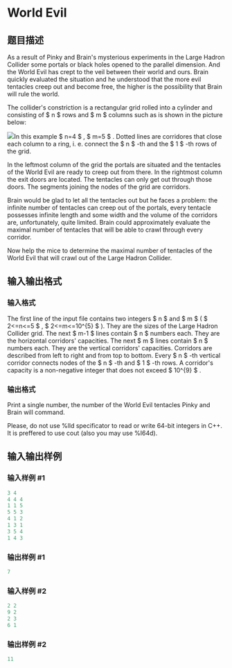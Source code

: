 # World Evil

## 题目描述

As a result of Pinky and Brain's mysterious experiments in the Large Hadron Collider some portals or black holes opened to the parallel dimension. And the World Evil has crept to the veil between their world and ours. Brain quickly evaluated the situation and he understood that the more evil tentacles creep out and become free, the higher is the possibility that Brain will rule the world.

The collider's constriction is a rectangular grid rolled into a cylinder and consisting of $ n $ rows and $ m $ columns such as is shown in the picture below:

![](https://cdn.luogu.com.cn/upload/vjudge_pic/CF62E/da353d4ab03d1db9b5705495271eeba00d802297.png)In this example $ n=4 $ , $ m=5 $ . Dotted lines are corridores that close each column to a ring, i. e. connect the $ n $ -th and the $ 1 $ -th rows of the grid.

In the leftmost column of the grid the portals are situated and the tentacles of the World Evil are ready to creep out from there. In the rightmost column the exit doors are located. The tentacles can only get out through those doors. The segments joining the nodes of the grid are corridors.

Brain would be glad to let all the tentacles out but he faces a problem: the infinite number of tentacles can creep out of the portals, every tentacle possesses infinite length and some width and the volume of the corridors are, unfortunately, quite limited. Brain could approximately evaluate the maximal number of tentacles that will be able to crawl through every corridor.

Now help the mice to determine the maximal number of tentacles of the World Evil that will crawl out of the Large Hadron Collider.

## 输入输出格式

### 输入格式

The first line of the input file contains two integers $ n $ and $ m $ ( $ 2<=n<=5 $ , $ 2<=m<=10^{5} $ ). They are the sizes of the Large Hadron Collider grid. The next $ m-1 $ lines contain $ n $ numbers each. They are the horizontal corridors' capacities. The next $ m $ lines contain $ n $ numbers each. They are the vertical corridors' capacities. Corridors are described from left to right and from top to bottom. Every $ n $ -th vertical corridor connects nodes of the $ n $ -th and $ 1 $ -th rows. A corridor's capacity is a non-negative integer that does not exceed $ 10^{9} $ .

### 输出格式

Print a single number, the number of the World Evil tentacles Pinky and Brain will command.

Please, do not use %lld specificator to read or write 64-bit integers in C++. It is preffered to use cout (also you may use %I64d).

## 输入输出样例

### 输入样例 #1

```cpp
3 4
4 4 4
1 1 5
5 5 3
4 1 2
1 3 1
3 5 4
1 4 3

```
### 输出样例 #1

```cpp
7

```
### 输入样例 #2

```cpp
2 2
9 2
2 3
6 1

```
### 输出样例 #2

```cpp
11

```
